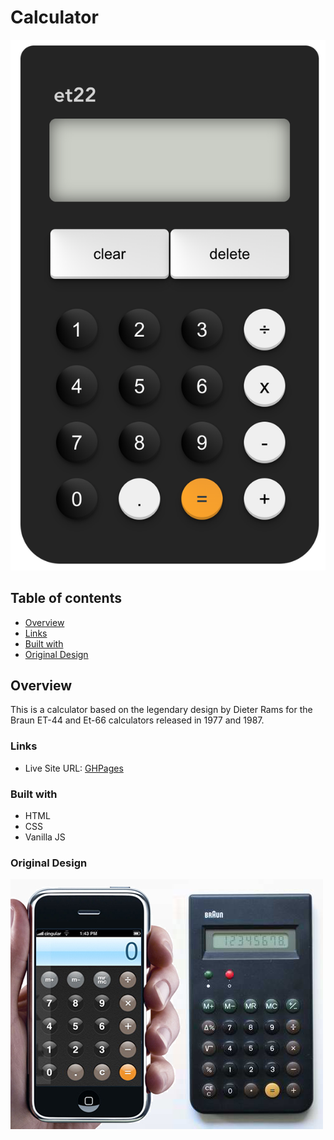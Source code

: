 # Calculator

<img src="/screenshots/calc.png" alt="screenshot of calculator" title="Screenshot">

## Table of contents

  - [Overview](#overview)
  - [Links](#links)
  - [Built with](#built-with)
  - [Original Design](#original-design)
 

## Overview

This is a calculator based on the legendary design by Dieter Rams for the Braun ET-44 and Et-66 calculators released in 1977 and 1987.


### Links

- Live Site URL: [GHPages](https://emday4prez.github.io/calculator/)



### Built with
- HTML
- CSS
- Vanilla JS


### Original Design

<img src="/screenshots/iphone_braun.jpg" alt="original braun and iphone calculator" title="original design">
